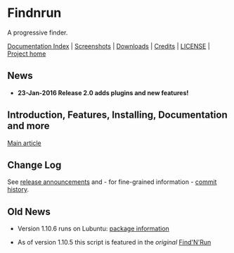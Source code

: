 # Findnrun

A progressive finder.

[Documentation Index](http://github.com/step-/find-n-run/tree/master/usr/share/doc/findnrun/index.md)
   | [Screenshots](http://github.com/step-/find-n-run/tree/master/usr/share/doc/findnrun/screenshots.md)
   | [Downloads](http://github.com/step-/find-n-run/releases)
   | [Credits](http://github.com/step-/find-n-run/tree/master/usr/share/doc/findnrun/CREDITS.md)
   | [LICENSE](http://github.com/step-/find-n-run/tree/master/LICENSE)
   | [Project home](http://github.com/step-/find-n-run)

## News

 * **23-Jan-2016 Release 2.0 adds plugins and new features!**

## Introduction, Features, Installing, Documentation and more

[Main article](http://github.com/step-/find-n-run/tree/master/usr/share/doc/findnrun/index.md)

## Change Log

See [release announcements](https://github.com/step-/find-n-run/releases)
and - for fine-grained information - 
[commit history](https://github.com/step-/find-n-run/commits/master).

## Old News

 * Version 1.10.6 runs on Lubuntu: [package information](http://github.com/step-/find-n-run/tree/master/usr/share/doc/findnrun/DEBIAN.md)

 * As of version 1.10.5 this script is featured in the _original_
[Find'N'Run](http://www.murga-linux.com/puppy/viewtopic.php?t=98330)

